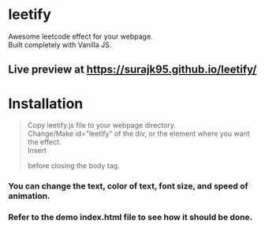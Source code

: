 # leetify

Awesome leetcode effect for your webpage.<br/>
Built completely with Vanilla JS.<br/>

## Live preview at https://surajk95.github.io/leetify/

# Installation

> Copy leetify.js file to your webpage directory.<br/>
> Change/Make id="leetify" of the div, or the element where you want the effect.<br/>
> Insert <br/>
>  <script src="leetify.js" async></script>
>  <script>
>    window.onload=leetify(
>    'leetify',
>    'white',
>    '32px'
>    );
>  </script>
>  
> before closing the body tag.
  
  ### You can change the text, color of text, font size, and speed of animation.
  ### Refer to the demo index.html file to see how it should be done.
